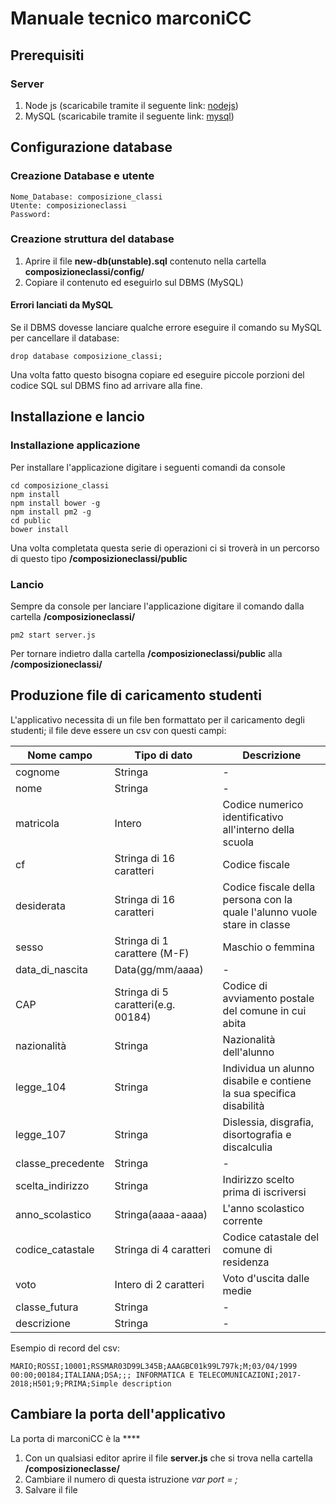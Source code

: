 # Manuale tecnico marconiCC


## Prerequisiti
### Server

1. Node js (scaricabile tramite il seguente link: [nodejs](https://nodejs.org/it/))
2. MySQL (scaricabile tramite il seguente link: [mysql](https://mariadb.org/download/))

## Configurazione database

### Creazione Database e utente
	Nome_Database: composizione_classi
	Utente: composizioneclassi
	Password: 

### Creazione struttura del database
1. Aprire il file **new-db(unstable).sql** contenuto nella cartella **composizioneclassi/config/**
2. Copiare il contenuto ed eseguirlo sul DBMS (MySQL)

#### **Errori lanciati da MySQL**
Se il DBMS dovesse lanciare qualche errore eseguire il comando su MySQL per cancellare il database:

	drop database composizione_classi;

Una volta fatto questo bisogna copiare ed eseguire piccole porzioni del codice SQL sul DBMS fino ad arrivare alla fine.


## Installazione e lancio

### Installazione applicazione
Per installare l'applicazione digitare i seguenti comandi da console

	cd composizione_classi
	npm install
	npm install bower -g
	npm install pm2 -g
	cd public
	bower install

Una volta completata questa serie di operazioni ci si troverà in un percorso di questo tipo **/composizioneclassi/public**

### Lancio
Sempre da console per lanciare l'applicazione digitare il comando dalla cartella  **/composizioneclassi/**

	pm2 start server.js

Per tornare indietro dalla cartella **/composizioneclassi/public** alla **/composizioneclassi/**

## Produzione file di caricamento studenti
L'applicativo necessita di un file ben formattato per il caricamento degli studenti; il file deve essere un csv con questi campi:


| Nome campo    | Tipo di dato                                                                                                                                                                                                                                                                                                               | Descrizione |
|---------------|-------------------------------------------------------------------------------------------------------------------------------------------------------------------------------------------------------------------------------------------------------------------------------------------------------------------------------------|-----------|
| cognome | Stringa                                                                                                                                                                                                                                   | -      |
| nome           | Stringa                                                                                                                                                                                                              | -       |
| matricola          | Intero                                                                                                                                                                                                                                                                                                             | Codice numerico identificativo all'interno della scuola    |
| cf  | Stringa di 16 caratteri                                                                                                                                                                                                                                                                                     | Codice fiscale       |
| desiderata     | Stringa di 16 caratteri                                                                                                                                                                                                                             | Codice fiscale della persona con la quale l'alunno vuole stare in classe     |
| sesso       | Stringa di 1 carattere (M-F)                                                                                                                                                                                                                                                                            | Maschio o femmina        |
| data_di_nascita   |Data(gg/mm/aaaa)|-
| CAP           | Stringa di 5 caratteri(e.g. 00184)                                                                                                                                                                                                               | Codice di avviamento postale del comune in cui abita
| nazionalità           | Stringa| Nazionalità  dell'alunno
| legge_104          | Stringa | Individua un alunno disabile e contiene la sua specifica disabilità 
| legge_107|Stringa | Dislessia, disgrafia, disortografia e discalculia
| classe_precedente          | Stringa| -         |
| scelta_indirizzo         | Stringa| Indirizzo scelto prima di iscriversi        |
| anno_scolastico          | Stringa(aaaa-aaaa) |L'anno scolastico corrente         |
| codice_catastale         | Stringa di 4 caratteri | Codice catastale del comune di residenza     |
| voto|Intero di 2 caratteri | Voto d'uscita dalle medie    |
| classe_futura| Stringa  |  -    |
| descrizione|  Stringa| -    |


Esempio di record del csv:

	MARIO;ROSSI;10001;RSSMAR03D99L345B;AAAGBC01k99L797k;M;03/04/1999 00:00;00184;ITALIANA;DSA;;; INFORMATICA E TELECOMUNICAZIONI;2017-2018;H501;9;PRIMA;Simple description


## Cambiare la porta dell'applicativo
La porta di marconiCC è la ****

1. Con un qualsiasi editor aprire il file **server.js** che si trova nella cartella **/composizioneclasse/**
2. Cambiare il numero di questa istruzione *var port = ;*
3. Salvare il file
